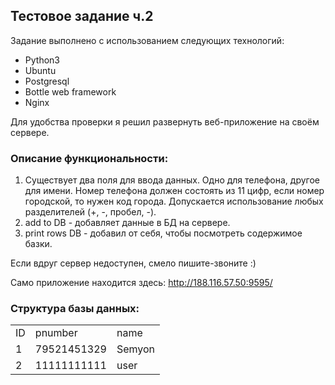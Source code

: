 ## Тестовое задание ч.2

Задание выполнено с использованием следующих технологий:

* Python3
* Ubuntu
* Postgresql
* Bottle web framework
* Nginx

Для удобства проверки я решил развернуть веб-приложение на своём сервере. 

### Описание функциональности:

1. Существует два поля для ввода данных. Одно для телефона, другое для имени. Номер телефона должен состоять из 11 цифр, если номер городской, то нужен код города. Допускается использование любых разделителей (+, -, пробел, -).
2. add to DB - добавляет данные в БД на сервере.
3. print rows DB - добавил от себя, чтобы посмотреть содержимое базки.

Если вдруг сервер недоступен, смело пишите-звоните :) 

Само приложение находится здесь: http://188.116.57.50:9595/

### Структура базы данных:
<table>
	<tr>
		<td>ID</td>
		<td>pnumber</td>
		<td>name</td>
	</tr>
	<tr>
		<td>1</td>
		<td>79521451329</td>
		<td>Semyon</td>
	</tr>
	<tr>
		<td>2</td>
		<td>11111111111</td>
		<td>user</td>
	</tr>
</table>
